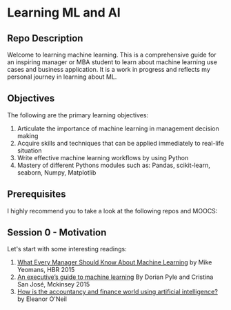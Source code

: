 # Learning ML and AI

## Repo Description

Welcome to learning machine learning. This is a comprehensive guide for an inspiring manager or MBA student to learn about machine learning use cases and business application. It is a work in progress and reflects my personal journey in learning about ML.

## Objectives
The following are the primary learning objectives:
1. Articulate the importance of machine learning in management decision making
2. Acquire skills and techniques that can be applied immediately to real-life situation
3. Write effective machine learning workflows by using Python
4. Mastery of different Pythons modules such as: Pandas, scikit-learn, seaborn, Numpy, Matplotlib

## Prerequisites
I highly recommend you to take a look at the following repos and MOOCS:

## Session 0 - Motivation
Let's start with some interesting readings:
1. [What Every Manager Should Know About Machine Learning](https://bit.ly/3e8cDGx) by Mike Yeomans, HBR 2015
2. [An executive’s guide to machine learning](https://mck.co/3ujlaMI) By Dorian Pyle and Cristina San José, Mckinsey 2015
3. [How is the accountancy and finance world using artificial intelligence?](https://bit.ly/3nWvtnb) by Eleanor O'Neil
